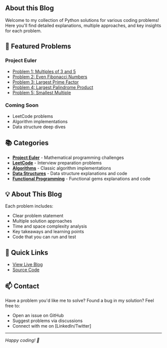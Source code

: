 ## About this Blog

Welcome to my collection of Python solutions for various coding problems! Here you'll find detailed explanations, multiple approaches, and key insights for each problem.

## 🚀 Featured Problems

### Project Euler
- [Problem 1: Multiples of 3 and 5](problems/project-euler/problem-001.md)
- [Problem 2: Even Fibonacci Numbers](problems/project-euler/problem-002.md)
- [Problem 3: Largest Prime Factor](problems/project-euler/problem-003.md)
- [Problem 4: Largest Palindrome Product](problems/project-euler/problem-004.md)
- [Problem 5: Smallest Multiple](problems/project-euler/problem-005.md)

### Coming Soon
- LeetCode problems
- Algorithm implementations
- Data structure deep dives

## 📚 Categories

- **[Project Euler](problems/project-euler/)** - Mathematical programming challenges
- **[LeetCode](problems/leetcode/)** - Interview preparation problems  
- **[Algorithms](problems/algorithms/)** - Classic algorithm implementations
- **[Data Structures](problems/data-structures/)** - Data structure explanations and code
- **[Functional Programming](problems/functional/)** - Functional gems  explanations and code

## 💡 About This Blog

Each problem includes:
- Clear problem statement
- Multiple solution approaches
- Time and space complexity analysis
- Key takeaways and learning points
- Code that you can run and test

## 🔗 Quick Links

- [View Live Blog](https://dbirmajer.github.io/python-problem-solving-blog)
- [Source Code](https://github.com/dbirmajer/python-problem-solving-blog)

## 📫 Contact

Have a problem you'd like me to solve? Found a bug in my solution? Feel free to:
- Open an issue on GitHub
- Suggest problems via discussions
- Connect with me on [LinkedIn/Twitter]

---
*Happy coding! 🐍*
